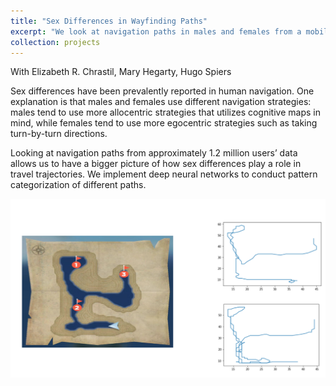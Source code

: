 ```yaml
---
title: "Sex Differences in Wayfinding Paths"
excerpt: "We look at navigation paths in males and females from a mobile game – Sea Hero Quest. <br/><img src='/images/shq.png'>"
collection: projects
---
```

With Elizabeth R. Chrastil, Mary Hegarty, Hugo Spiers

Sex differences have been prevalently reported in human navigation. One explanation is that males and females use different navigation strategies: males tend to use more allocentric strategies that utilizes cognitive maps in mind, while females tend to use more egocentric strategies such as taking turn-by-turn directions.

Looking at navigation paths from approximately 1.2 million users’ data allows us to have a bigger picture of how sex differences play a role in travel trajectories. We implement deep neural networks to conduct pattern categorization of different paths.


<img src='/images/shq2.png'>

